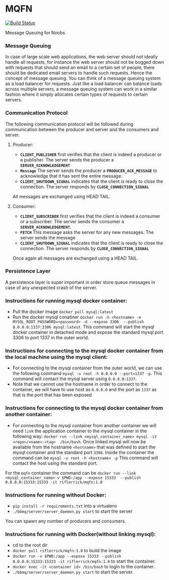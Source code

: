 # MQFN

[![Build Status](https://travis-ci.org/MQFN/MQFN.svg?branch=master)](https://travis-ci.org/MQFN/MQFN)

Message Queuing for Noobs

### Message Queuing

In case of large scale web applications, the web server should not ideally handle all requests, for instance the web server should not be bogged down with requests that should send an email to a certain set of people, there should be dedicated email servers to handle such requests. Hence the concept of message queuing. You can think of a message queuing system as a load balancer for requests. Just like a load balancer can balance loads across multiple servers, a message queuing system can work in a similar fashion where it simply allocates certain types of requests to certain servers. 

### Communication Protocol

The following communication protocol will be followed during communication between the producer and server and the consumers and server.

1. Producer: 
    - **`CLIENT_PUBLISHER`** first verifies that the client is indeed a producer or a
     publisher. The server sends the producer a **`SERVER_ACKNOWLEDGEMENT`**
    - **`Message`** The server sends the producer a **`PRODUCER_ACK_MESSAGE`** to acknowledge that it has sent the entire message.
    - **`CLIENT_SHUTDOWN_SIGNAL`** indicates that the client is ready to close the 
    connection. The server responds by **`CLOSE_CONNECTION_SIGNAL`**
    
    All messages are exchanged using HEAD <msg> TAIL.
    
2. Consumer:
    - **`CLIENT_SUBSCRIBER`** first verifies that the client is indeed a consumer or a subscriber. The server sends 
    the consumer a **`SERVER_ACKNOWLEDGEMENT`**.
    - **`FETCH`** This message asks the server for any new messages. The server sends the message
    - **`CLIENT_SHUTDOWN_SIGNAL`** indicates that the client is ready to close the connection. The server responds by **`CLOSE_CONNECTION_SIGNAL`**
    
    Once again all messages are exchanged using a HEAD <msg> TAIL.  
    
### Persistence Layer
A persistence layer is super important in order store queue messages in case of any unexpected crash of the server.
    
### Instructions for running mysql docker container:
- Pull the docker image `docker pull mysql:latest`
- Run the docker mysql conatiner `docker run -h <hostname> -e MYSQL_ROOT_PASSWORD=<password> -d --expose 3306 
--publish 0.0.0.0:1337:3306 mysql:latest`. This command will start the mysql docker container in detached mode and expose the 
standard mysql port 3306 to port 1337 in the outer world.

### Instructions for connecting to the mysql docker container from the local machine using the mysql client:
- For connecting to the mysql container from the outer world, we can use the following command `mysql -u root -h 0.0.0.0 --port=1337 -p`. This command will contact
 the mysql server using `0.0.0.0:1337`.
- Note that we cannot use the hostname in order to connect to the container, we will have to use host as `0.0.0.0` 
and the port as `1337` as that is the port that has been exposed

### Instructions for connecting to the mysql docker container from another container:
- For connecting to the mysql container from another container we will need `link` the application container to the 
mysql container in the following way: `docker run --link <mysql_container_name> mysql -it <repo>/<name>:<tag> 
/bin/bash`. Once linked mysql will now be available from the hostname `<hostname>` that was defined to start the 
mysql container and the standard port `3306`. Inside the container the command can be `mysql -u root -h <hostname> -p`
This command will contact the host using the standard port.

For the `mqfn` container the command can be `docker run --link <mysql_container_name>-v $PWD:/app --expose 15333 
--publish 0.0.0.0:15333:15333 -it riflerrick/mqfn:1.0`  

### Instructions for running without Docker:
- `pip install -r requirements.txt` into a virtualenv
- `./bbmq/server/server_daemon.py start` to start the server

You can spawn any number of producers and consumers.

### Instructions for running with Docker(without linking mysql):
- cd to the root dir
- `docker pull riflerrick/mqfn:1.0` to build the image
- `docker run -v $PWD:/app --expose 15333 --publish 0.0.0.0:15333:15333 -it riflerrick/mqfn:1.0` to
 start the container. 
- `docker exec -it <container id> /bin/bash` to login to the container.
- `./bbmq/server/server_daemon.py start` to start the server.